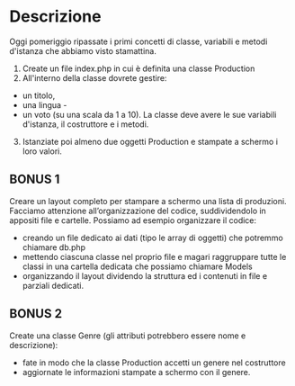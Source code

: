 # Descrizione
Oggi pomeriggio ripassate i primi concetti di classe, variabili e metodi d'istanza che abbiamo visto stamattina. 
1) Create un file index.php in cui è definita una classe Production
2) All'interno della classe dovrete gestire:
- un titolo, 
- una lingua -
- un voto (su una scala da 1 a 10). 
La classe deve avere le sue variabili d'istanza, il costruttore e i metodi.

3) Istanziate poi almeno due oggetti Production e stampate a schermo i loro valori.

## BONUS 1 
Creare un layout completo per stampare a schermo una lista di produzioni. Facciamo attenzione all’organizzazione del codice, suddividendolo in appositi file e cartelle. 
Possiamo ad esempio organizzare il codice:
- creando un file dedicato ai dati (tipo le array di oggetti) che potremmo chiamare db.php
- mettendo ciascuna classe nel proprio file e magari raggruppare tutte le classi in una cartella dedicata che possiamo chiamare Models
- organizzando il layout dividendo la struttura ed i contenuti in file e parziali dedicati.

## BONUS 2 
Create una classe Genre (gli attributi potrebbero essere nome e descrizione): 
- fate in modo che la classe Production accetti un genere nel costruttore
- aggiornate le informazioni stampate a schermo con il genere.